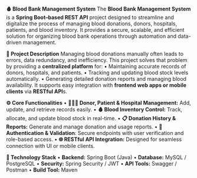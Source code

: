 **🩸 Blood Bank Management System**
The **Blood Bank Management System** is a **Spring Boot–based REST API** project designed to streamline and digitalize the process of managing blood donations, donors, hospitals, patients, and blood inventory.
It provides a secure, scalable, and efficient solution for organizing blood bank operations through automation and data-driven management.

**📘 Project Description**
Managing blood donations manually often leads to errors, data redundancy, and inefficiency.
This project solves that problem by providing a **centralized platform** for:
•	Maintaining accurate records of donors, hospitals, and patients.
•	Tracking and updating blood stock levels automatically.
•	Generating detailed donation reports and managing blood availability.
It supports easy integration with **frontend web apps or mobile clients** via **RESTful API**s.

**⚙️ Core Functionalities**
•	**🧑‍🤝‍🧑 Donor, Patient & Hospital Management:** Add, update, and retrieve records easily.
•	**🩸 Blood Inventory Control:** Track, allocate, and update blood stock in real-time.
•	**📋 Donation History & Reports:** Generate and manage donation and usage reports.
•	**🔐 Authentication & Validation**: Secure endpoints with user verification and role-based access.
•	**🌐 RESTful API Integration:** Designed for seamless connection with UI or mobile clients.

**🧰 Technology Stack**
•	**Backend:** Spring Boot (Java)
•	**Database:** MySQL / PostgreSQL
•	**Security:** Spring Security / JWT
•	**API Tools:** Swagger / Postman
•	**Build Tool:** Maven



